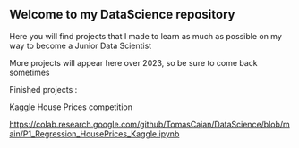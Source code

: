 ## Welcome to my DataScience repository

Here you will find projects that I made to learn as much as possible on my way to become a Junior Data Scientist

More projects will appear here over 2023, so be sure to come back sometimes

Finished projects :

Kaggle House Prices competition 

https://colab.research.google.com/github/TomasCajan/DataScience/blob/main/P1_Regression_HousePrices_Kaggle.ipynb
